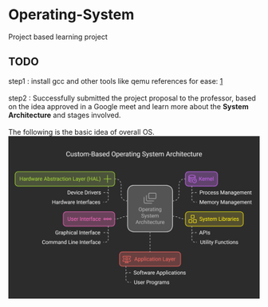 # Operating-System

Project based learning project

## TODO

step1 : install gcc and other tools like qemu
references for ease:
[1](https://www.codeproject.com/Articles/36907/How-to-develop-your-own-Boot-Loader)
<br><br>
step2 : Successfully submitted the project proposal to the professor, based on the idea approved in a Google meet and learn more about the **System Architecture** and stages involved.<br><br>
The following is the basic idea of overall OS.
<br>
![image alt](https://github.com/komalk15/Operating-System/blob/7cb7823823f3235bccbdd33cbf589fa4de67e63c/Basic%20Custom-Based%20Operating%20System%20Architecture%20-%20visual%20selection%20(3).png)
